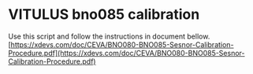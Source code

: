 # VITULUS bno085 calibration
 
Use this script and follow the instructions in document bellow.
[https://xdevs.com/doc/CEVA/BNO080-BNO085-Sesnor-Calibration-Procedure.pdf](https://xdevs.com/doc/CEVA/BNO080-BNO085-Sesnor-Calibration-Procedure.pdf)


